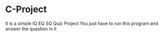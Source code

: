 # C-Project
It is a simple IQ EQ SQ Quiz Project
You just have to run this program and answer the question in it 

